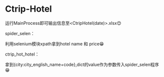# Ctrip-Hotel
运行MainProcess即可输出信息至<CtripHotel(date)>.xlsx:blush:


spider_selen：


  利用selenium模块xpath拿到hotel name 和 price:grin:
  
  
ctrip_hot_hotel：


  拿到{city:city_english_name+code},dict的value作为参数传入spider_selen程序:grin:
  
  
